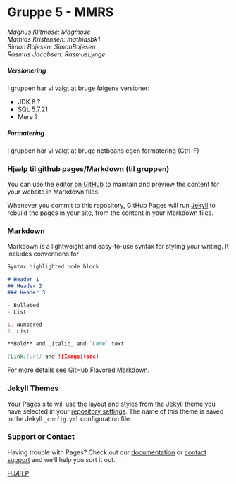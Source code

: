 
# **Gruppe 5 - MMRS**
*Magnus Klitmose:* _Magmose_  
*Mathias Kristensen:* _mathiasbk1_  
*Simon Bojesen:* _SimonBojesen_  
*Rasmus Jacobsen:* _RasmusLynge_  
  
  

##### Versionering
I gruppen har vi valgt at bruge følgene versioner:
- JDK 8 ?
- SQL 5.7.21
- Mere ?
  
  
##### Formatering
I gruppen har vi valgt at bruge netbeans egen formatering (Ctrl-F)




### Hjælp til github pages/Markdown (til gruppen)

You can use the [editor on GitHub](https://github.com/RasmusLynge/Databatiker3Sem/edit/master/index.md) to maintain and preview the content for your website in Markdown files.

Whenever you commit to this repository, GitHub Pages will run [Jekyll](https://jekyllrb.com/) to rebuild the pages in your site, from the content in your Markdown files.

### Markdown

Markdown is a lightweight and easy-to-use syntax for styling your writing. It includes conventions for

```markdown
Syntax highlighted code block

# Header 1
## Header 2
### Header 3

- Bulleted
- List

1. Numbered
2. List

**Bold** and _Italic_ and `Code` text

[Link](url) and ![Image](src)
```

For more details see [GitHub Flavored Markdown](https://guides.github.com/features/mastering-markdown/).

### Jekyll Themes

Your Pages site will use the layout and styles from the Jekyll theme you have selected in your [repository settings](https://github.com/RasmusLynge/Databatiker3Sem/settings). The name of this theme is saved in the Jekyll `_config.yml` configuration file.

### Support or Contact

Having trouble with Pages? Check out our [documentation](https://help.github.com/categories/github-pages-basics/) or [contact support](https://github.com/contact) and we’ll help you sort it out.

[HJÆLP](https://guides.github.com/features/mastering-markdown/) 
